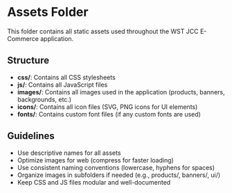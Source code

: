 # Assets Folder

This folder contains all static assets used throughout the WST JCC E-Commerce application.

## Structure

- **css/**: Contains all CSS stylesheets
- **js/**: Contains all JavaScript files
- **images/**: Contains all images used in the application (products, banners, backgrounds, etc.)
- **icons/**: Contains all icon files (SVG, PNG icons for UI elements)
- **fonts/**: Contains custom font files (if any custom fonts are used)

## Guidelines

- Use descriptive names for all assets
- Optimize images for web (compress for faster loading)
- Use consistent naming conventions (lowercase, hyphens for spaces)
- Organize images in subfolders if needed (e.g., products/, banners/, ui/)
- Keep CSS and JS files modular and well-documented